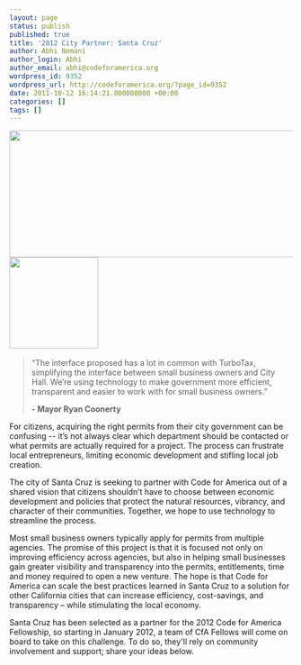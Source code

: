 ```yaml
---
layout: page
status: publish
published: true
title: '2012 City Partner: Santa Cruz'
author: Abhi Nemani
author_login: Abhi
author_email: abhi@codeforamerica.org
wordpress_id: 9352
wordpress_url: http://codeforamerica.org/?page_id=9352
date: 2011-10-12 16:14:21.000000000 +00:00
categories: []
tags: []
---
```

<a href="http://codeforamerica.org/wp-content/uploads/2011/06/SantaCruz1.jpg"><img class="alignleft size-full wp-image-6279" title="SantaCruz" src="http://codeforamerica.org/wp-content/uploads/2011/06/SantaCruz1.jpg" alt="" width="630" height="225" /></a><a href="http://codeforamerica.org/wp-content/uploads/2011/06/Seal_of_the_City_of_Santa_Cruz.jpg"><img class="size-full wp-image-6284 alignright" title="Seal_of_the_City_of_Santa_Cruz" src="http://codeforamerica.org/wp-content/uploads/2011/06/Seal_of_the_City_of_Santa_Cruz.jpg" alt="" width="158" height="162" /></a>
&nbsp;
<blockquote>“The interface proposed has a lot in common with TurboTax, simplifying the interface between small business owners and City Hall. We’re using technology to make government more efficient, transparent and easier to work with for small business owners.”<strong>
</strong>

<strong>- Mayor Ryan </strong><strong>Coonerty</strong></blockquote>
For  citizens, acquiring the right permits from their city government can be  confusing -- it’s not always clear which department should be contacted  or what permits are actually required for a project. The process can  frustrate local entrepreneurs, limiting economic development and  stifling local job creation.

The  city of Santa Cruz is seeking to partner with Code for America out of a  shared vision that citizens shouldn’t have to choose between economic  development and policies that protect the natural resources, vibrancy,  and character of their communities. Together, we hope to use technology  to streamline the process.

Most  small business owners typically apply for permits from multiple  agencies. The promise of this project is that it is focused not only on  improving efficiency across agencies, but also in helping small  businesses gain greater visibility and transparency into the permits,  entitlements, time and money required to open a new venture. The hope is  that Code for America can scale the best practices learned in Santa  Cruz to a solution for other California cities that can increase  efficiency, cost-savings, and transparency – while stimulating the local  economy.

Santa  Cruz has been selected as a partner for the 2012 Code for America Fellowship, so starting in January 2012, a team of CfA Fellows will come on board to take on this challenge. To do so, they'll rely on community involvement and support; share your ideas below.
